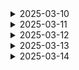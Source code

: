 <details>
    <summary>2025-03-10</summary>

# 배포 순서 연습

1. mobaxterm 실행
2. 왼쪽 상단 Session 버튼 클릭
3. SSH 선택
4. Remote host: 싸피에서 주는 주소 공통떄는 i12C201.p.ssafy.io
5. Specify 체크 Username: 공통 때는 ubuntu
6. port 22
7. Advanced SSH settings 체크하고 저장한 펨키를 넣어준다.
8. ok 클릭
9. GUI에 ssh -i 로 시작하는 싸피에서주어지는 거 입력
10. 서버 업데이트 및 기본도구 설치

```
sudo apt update
sudo apt upgrade -y
sudo apt install -y apt-transport-https ca-certificates curl software-properties-common
```

11. Docker 설치

```
# Docker 설치
curl -fsSL https://download.docker.com/linux/ubuntu/gpg | sudo apt-key add -
sudo add-apt-repository "deb [arch=amd64] https://download.docker.com/linux/ubuntu $(lsb_release -cs) stable"
sudo apt update
sudo apt install -y docker-ce
sudo usermod -aG docker $USER

# Docker 서비스 시작 및 자동 시작 설정
sudo systemctl start docker
sudo systemctl enable docker

sudo usermod -aG docker $USER
docker run hello-world
```

12. Kubectl 설치

```
curl -LO "https://dl.k8s.io/release/$(curl -L -s https://dl.k8s.io/release/stable.txt)/bin/linux/amd64/kubectl"
chmod +x kubectl
sudo mv kubectl /usr/local/bin/
```

13. eksctl

```
curl --silent --location "https://github.com/weaveworks/eksctl/releases/latest/download/eksctl_$(uname -s)_amd64.tar.gz" | tar xz -C /tmp
sudo mv /tmp/eksctl /usr/local/bin
```

14. AWS CLI 설치

```
curl "https://awscli.amazonaws.com/awscli-exe-linux-x86_64.zip" -o "awscliv2.zip"
sudo apt install -y unzip
unzip awscliv2.zip
sudo ./aws/install
```

15. AWS 자격 증명 구성

```
aws configure
```

후에는 EKS 클러스터 생성 할 예정!

</details>

<details>
    <summary>2025-03-11</summary>

# 1. 로그인 페이지 디자인

![alt text](images/login.png)

# 2. 회원가입 페이지 디자인

![alt text](images/signup.png)

# 3. 우주선 페이지 디자인

![alt text](images/spaceship.png)

</details>

<details>
    <summary>2025-03-12</summary>

# 1. 꿈해몽

![alt text](images/luckynumber.png)

# 2. 오늘의 운세

![alt text](images/fortune.png)

# 3. 꿈해몽

![alt text](images/solvebutton.png)

# 4. 꿈해몽2

![alt text](images/dreamsolve.png)

# 5. 비밀번호 체크

![alt text](images/passwordcheck.png)

</details>

<details>
    <summary>2025-03-13</summary>

# 1. 방명록 모달 완성

![alt text](images/guest_book.png)

# 2. 검색 모달창 제작 중

![alt text](images/search_ing.png)

</details>

<details>
    <summary>2025-03-14</summary>
# 1. 일기 작성, 수정, 조회 모달을 생성하였습니다.

## 일기 생성

![alt text](images/diary-create.png)

## 일기 상세 조회

![alt text](images/diary-detail.png)

## 일기 수정

![alt text](images/diary-edit.png)
![alt text](images/diary-edit-full.png)

## 일기 태그

![alt text](images/tag-option.png)

</details>
